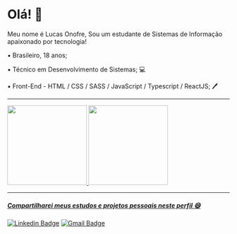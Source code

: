 # Olá! 👋

Meu nome é Lucas Onofre,
Sou um estudante de Sistemas de Informação apaixonado por tecnologia!

▪ Brasileiro, 18 anos;

▪ Técnico em Desenvolvimento de Sistemas; 💻

▪ Front-End - HTML / CSS / SASS / JavaScript / Typescript / ReactJS; 🖊

---

<div>
  <a href="https://github.com/Lucas-Onofre">
  <img height="180em" src="https://github-readme-stats.vercel.app/api?username=Lucas-Onofre&show_icons=true&theme=react&include_all_commits=true&count_private=true"/>
  <img height="180em" src="https://github-readme-stats.vercel.app/api/top-langs/?username=Lucas-Onofre&layout=compact&langs_count=7&theme=react"/>
</div>

---
 ##### Compartilharei meus estudos e projetos pessoais neste perfil 😄
[![Linkedin Badge](https://img.shields.io/badge/-Lucas%20Onofre-3C6AF5?style=flat-square&logo=Linkedin&logoColor=white&link=https://www.linkedin.com/in/lucas-onofre01/)](https://www.linkedin.com/in/lucas-onofre01/) [![Gmail Badge](https://img.shields.io/badge/-lucasxxonofre@gmail.com-3C6AF5?style=flat-square&logo=Gmail&logoColor=white&link=mailto:lucasxxonofre@gmail.com)](mailto:lucasxxonofre@gmail.com)
